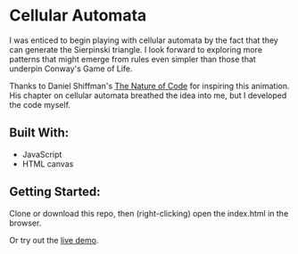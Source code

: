 # Cellular Automata

I was enticed to begin playing with cellular automata by the fact that they can generate the Sierpinski triangle. I look forward to exploring more patterns that might emerge from rules even simpler than those that underpin Conway's Game of Life.

Thanks to Daniel Shiffman's [The Nature of Code](http://natureofcode.com/book/chapter-7-cellular-automata/) for inspiring this animation. His chapter on cellular automata breathed the idea into me, but I developed the code myself.

## Built With:
- JavaScript
- HTML canvas

## Getting Started:
Clone or download this repo, then (right-clicking) open the index.html in the browser.

Or try out the [live demo](https://zackstout.github.io/cellular-automata/).
